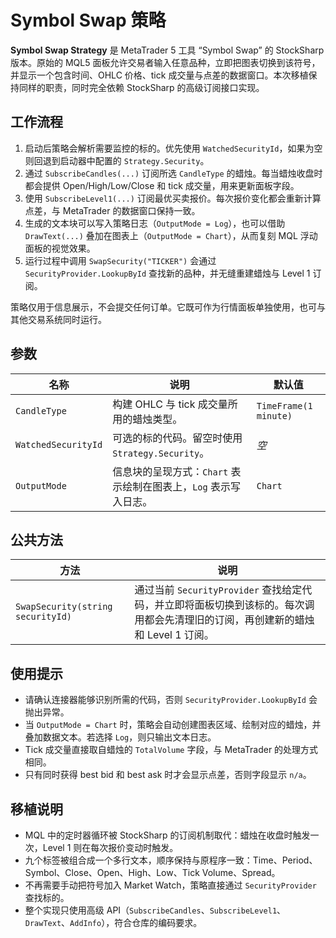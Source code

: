 # Symbol Swap 策略

**Symbol Swap Strategy** 是 MetaTrader 5 工具 “Symbol Swap” 的 StockSharp 版本。原始的 MQL5 面板允许交易者输入任意品种，立即把图表切换到该符号，并显示一个包含时间、OHLC 价格、tick 成交量与点差的数据窗口。本次移植保持同样的职责，同时完全依赖 StockSharp 的高级订阅接口实现。

## 工作流程

1. 启动后策略会解析需要监控的标的。优先使用 `WatchedSecurityId`，如果为空则回退到启动器中配置的 `Strategy.Security`。
2. 通过 `SubscribeCandles(...)` 订阅所选 `CandleType` 的蜡烛。每当蜡烛收盘时都会提供 Open/High/Low/Close 和 tick 成交量，用来更新面板字段。
3. 使用 `SubscribeLevel1(...)` 订阅最优买卖报价。每次报价变化都会重新计算点差，与 MetaTrader 的数据窗口保持一致。
4. 生成的文本块可以写入策略日志（`OutputMode = Log`），也可以借助 `DrawText(...)` 叠加在图表上（`OutputMode = Chart`），从而复刻 MQL 浮动面板的视觉效果。
5. 运行过程中调用 `SwapSecurity("TICKER")` 会通过 `SecurityProvider.LookupById` 查找新的品种，并无缝重建蜡烛与 Level 1 订阅。

策略仅用于信息展示，不会提交任何订单。它既可作为行情面板单独使用，也可与其他交易系统同时运行。

## 参数

| 名称 | 说明 | 默认值 |
|------|------|--------|
| `CandleType` | 构建 OHLC 与 tick 成交量所用的蜡烛类型。 | `TimeFrame(1 minute)` |
| `WatchedSecurityId` | 可选的标的代码。留空时使用 `Strategy.Security`。 | _空_ |
| `OutputMode` | 信息块的呈现方式：`Chart` 表示绘制在图表上，`Log` 表示写入日志。 | `Chart` |

## 公共方法

| 方法 | 说明 |
|------|------|
| `SwapSecurity(string securityId)` | 通过当前 `SecurityProvider` 查找给定代码，并立即将面板切换到该标的。每次调用都会先清理旧的订阅，再创建新的蜡烛和 Level 1 订阅。 |

## 使用提示

- 请确认连接器能够识别所需的代码，否则 `SecurityProvider.LookupById` 会抛出异常。
- 当 `OutputMode = Chart` 时，策略会自动创建图表区域、绘制对应的蜡烛，并叠加数据文本。若选择 `Log`，则只输出文本日志。
- Tick 成交量直接取自蜡烛的 `TotalVolume` 字段，与 MetaTrader 的处理方式相同。
- 只有同时获得 best bid 和 best ask 时才会显示点差，否则字段显示 `n/a`。

## 移植说明

- MQL 中的定时器循环被 StockSharp 的订阅机制取代：蜡烛在收盘时触发一次，Level 1 则在每次报价变动时触发。
- 九个标签被组合成一个多行文本，顺序保持与原程序一致：Time、Period、Symbol、Close、Open、High、Low、Tick Volume、Spread。
- 不再需要手动把符号加入 Market Watch，策略直接通过 `SecurityProvider` 查找标的。
- 整个实现只使用高级 API（`SubscribeCandles`、`SubscribeLevel1`、`DrawText`、`AddInfo`），符合仓库的编码要求。


